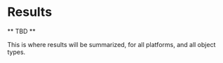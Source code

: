 # Results

** TBD **

This is where results will be summarized, for all platforms, and all object types.

